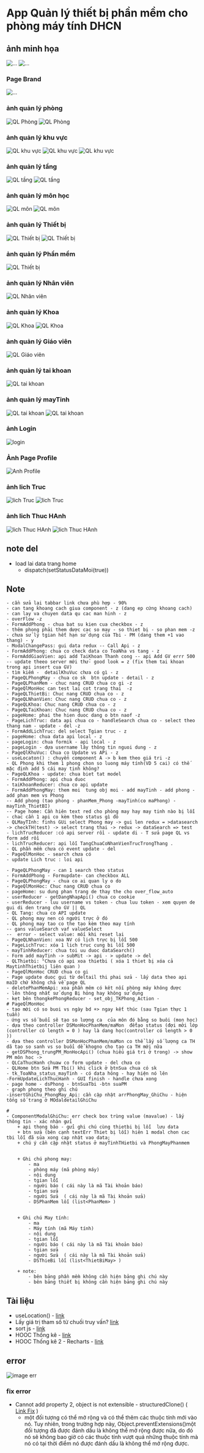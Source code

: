 # App Quản lý thiết bị phần mềm cho phòng máy tính DHCN

## ảnh minh họa
![...](./AnhMinhHoa/img_minhHoa.png)
![...](./AnhMinhHoa/img_code.png)

### Page Brand
![...](./AnhMinhHoa/img_PageBrand.png)
### ảnh quản lý phòng
![QL Phòng](./AnhMinhHoa/img_QLPhong.png)
![QL Phòng](./AnhMinhHoa/img_QLPhong_Form.png)

### ảnh quản lý khu vực
![QL khu vực](./AnhMinhHoa/img_QLKhuVuc.png)
![QL khu vực](./AnhMinhHoa/img_Detail_KhuVuc.png)
![QL khu vực](./AnhMinhHoa/img_QLKhuVuc_Form.png)


### ảnh quản lý tầng
![QL tầng](./AnhMinhHoa/img_QLTang.png)
![QL tầng](./AnhMinhHoa/img_QLTang_form.png)

### ảnh quản lý môn học
![QL môn](./AnhMinhHoa/img_QLMon.png)
![QL môn](./AnhMinhHoa/img_QLMon_form.png)

### ảnh quản lý Thiết bị
![QL Thiết bị](./AnhMinhHoa/img_QLThietbi.png)
![QL Thiết bị](./AnhMinhHoa/img_QLThietbi_form.png)

### ảnh quản lý Phần mềm
![QL Thiết bị](./AnhMinhHoa/img_QLPhanMem.png)

### ảnh quản lý Nhân viên
![QL Nhân viên](./AnhMinhHoa/img_QLNhanVien.png)

### ảnh quản lý Khoa
![QL Khoa](./AnhMinhHoa/img_QLKhoa.png)
![QL Khoa](./AnhMinhHoa/img_QLKhoa_form.png)

### ảnh quản lý Giáo viên
![QL Giáo viên](./AnhMinhHoa/img_QLGiaoVien.png)

### ảnh quản lý tai khoan
![QL tai khoan](./AnhMinhHoa/img_QLTaiKhoan.png)

### ảnh quản lý mayTinh
![QL tai khoan](./AnhMinhHoa/img_QLMayTinh.png)
![QL tai khoan](./AnhMinhHoa/img_QLMayTinh_form.png)

### ảnh Login
![login](./AnhMinhHoa/img_login.png)

### Ảnh Page Profile 
![Anh Profile](./AnhMinhHoa/img_PageProfile.png)

### ảnh lich Truc
![ lich Truc](./AnhMinhHoa/img_pcLichTruc.png)
![ lich Truc](./AnhMinhHoa/img_pcLichTruc_form.png)

### ảnh lich Thuc HAnh
![lich Thuc HAnh](./AnhMinhHoa/img_pcLichThucHanh.png)
![lich Thuc HAnh](./AnhMinhHoa/img_pcLichThucHanh_form.png)

## note del
* load lai data trang home
    - dispatch(setStatusDataMoi(true))


## Note
    - cần sửa lại tabbar link chưa phù hợp - 90%
    - can tang khoang cach giua component - z (dang ep cứng khoang cach)
    - can lay va chuyen data qu cac man hinh - z
    - overFlow -z 
    - FormAddPhong - chua bat su kien cua checkbox - z
    - thêm phong phải them dược cac so may - so thiet bị - so phan mem -z
    - chưa sử lý tgian hết hạn sử dụng của Tbi - PM (dang them +1 vao thang) - y
    - ModalChangePass: gui data redux -- Call Api - z
    - FormAddPhong: chua co check data co ToaNha vs tang - z
    - FormAddGiaoVien: api add TaiKhoan Thanh cong -- api Add GV errr 500 -- update theeo server mới thử- good look = z (fix them tai khoan trong api insert cua GV)
    - tìm kiếm -  detailKhuVuc chưa có gì - z
    - PageQLPhongMay - chua co sk  btn update - detail - z
    - PageQLPhanMem - chuc nang CRUD chua co gi -z
    - PageQlMonHoc can test lai cot trang thai  -z 
    - PageQLThietBi: Chuc nang CRUD chua co - z
    - PageQLNhanVien: Chuc nang CRUD chua co - z
    - PageQLKhoa: Chuc nang CRUD chua co - z
    - PageQLTaiKhoan: Chuc nang CRUD chua co - z
    - pageHome: phai the hien duoc dang o btn naof -z
    - PageLichTruc: data api chua co - handleSearch chua co - select theo thang nam - update - del -z
    - FormAddLichTruc: del select Tgian truc - z
    - pageHome: chua data api local - z
    - pageLogin: chua formik - api local - z
    - pageLogin - dựa username lây thông tin nguoi dung - z
    - PageQlKhuVuc: Chua co Update vs APi - z
    - useLocaton() : chuyển component A -> b kem theo giá tri -z
    - QL Phong khi them 1 phong chon so luong máy tính(VD 5 cai) có thế mặc định add 5 cái may tinh không? 
    - PageQLKhoa - update: chua biet tat model
    - FormAddPhong: api chua duoc
    - taiKhoanReducer: chua co api update
    - FormAddPhongMay: them moi  tung obj moi - add mayTinh - add phong - add phan mem vs Phong
    -- Add phong (tao phong - phanMem_Phong -mayTinh(co maPhong) - mayTinh_ThietBI)
    -- Page home: Cần hiên text red cho phòng may hay may tinh nào bị lỗi - chac cần 1 api co kèm theo status gì đó
    - QLMayTInh: finhs GUi select Phong may -> gui len redux = >datasearch -> checkTH(test) -> select trang thai -> redux -> dataSearch => test  
    - lichTrucReducer :có api server rồi - update di - T sửa page QL vs form add rồi 
    - lichTrucReducer: api lỗi TangChuaCoNhanVienTrucTrongThang .
    - QL phần mềm chưa có event update - del
    - PageQlMonHoc - search chưa có 
    - update Lich truc : loi api

    - PageQLPhongMay - can 1 search theo status
    - FormAddPhong - Formupdate- can checkbox ALL
    - PageQLPhongMay - chua co ai quan ly o do
    - PageQlMonHoc: Chuc nang CRUD chua co
    - pageHome: su dung phan trang de thay the cho over_flow_auto
    - userReducer - getDangNhapApi() chua co cookie
    - userReducer - luu username vs token - chua luu token - xem quyen de gui di den trang cho GV || QL
    - QL Tang: chua co API update
    - QL phong may nen có người trực ở đó 
    - QL phong may tao co the tạo kèm theo may tính
    -- gans valueSearch vaf valueSelect
    --  error - select value: mối khi reset lại
    - PageQLNhanVien: xoa NV có lịch trực bị lỗi 500
    - PageLichTruc: xóa 1 lich truc cung bi lỗi 500
    - mayTinhReducer: chua toi uu duoc dataSearch()
    - Form add mayTinh -> subMit -> api - > update -> del
    - QLThietbi: "Chưa có api xoa thietbi ( xóa 1 thiet bị xóa cả MaytinhThietbij liên quan )
    - PageQlMonHoc CRUD chua co gi
    - Page update duoc gui từ deltail thi phai sửa - lấy data theo api maID chứ không chả về page QL
    - deletePhanMemApi: xoa phần mêm có kêt nối phòng máy không được
    - lên thông nhất sử dụng Bị hỏng hay không sử dụng
    - kẹt bên thongkePhongReducer - set_obj_TKPhong_Action -
    # PageQlMonHoc
    - tạo mới có so buoi vs ngày bd +> ngay kết thúc (sau Tgian thực 1 tuần)
    - ứng vs số buổi sẽ tạo so lượng ca  của môn đó bằng so buôi (mon học)
    - dựa theo controller DSMonHocPhanMem/maMon  đểtạo status (đợi mởi lớp (controller có length = 0 ) hay là dang học(controller có length > 0 ))
    - dựa theo controller DSMonHocPhanMem/maMon co thể lấy số lượng ca TH dã tạo so sanh vs so buổi dể khogno cho tạo ca TH mới nữa
    - getDSPhong_trungPM_MonHocApi() (chua hiểu giá tri ở trong) -> show PM môn hoc -> 
    - QLCaThucHanh chuaw co form update - del chưa co
    - QLHome btn Sửa PM Tbi() khi click ở btnSua chua có sk
    - tk_ToaNha_status_mayTinh - có data hỏng - hay hiện nó lên
    -FormUpdateLichThucHanh - GUI finish - handle chưa xong
    - page home - dsPhong - btnSuaTbi -btn suaPM
    - graph phong theo ghi chú
    -insertGhiChu_PhongMay_Api: cần cập nhật arrPhongMay_GhiChu - hiện tổng số trang ở MOdaldetailGhiChu

    #
    - ComponentModalGhiChu: err check box trùng value (mavalue) - lấy thông tin - xác nhận gửi
        + api thong báo - gửi ghi chú cùng thietbi bị lỗi  lưu data
        + btn sửa (bên cạnh textErr Thiet bị lỗi) hiên 1 modal chon cac tbi lỗi đã sủa xong cap nhật vao data;
        + chú ý cần cập nhật status ở mayTinhTHietbi và PhongMayPhanmem


        + Ghi chú phong may: 
            - ma
            - phòng máy (mã phòng máy)
            - nội dung 
            - tgian lỗi
            - người báo ( cái này là mã Tài khoản báo)
            - tgian sửa
            - người Sửa  ( cái này là mã Tài khoản sửa)
            - DSPhanMem lỗi (list<PhanMem> )

            
        + Ghi chú May tính: 
            - ma
            - Máy tính (mã Máy tính)
            - nội dung 
            - tgian lỗi
            - người báo ( cái này là mã Tài khoản báo)
            - tgian sửa
            - người Sửa  ( cái này là mã Tài khoản sửa)
            - DSThieBi lỗi (list<ThietBiMay> )
        
        + note: 
            - bên bảng phần mềm không cần hiện bảng ghi chú này
            - bên bảng thiết bị không cần hiện bảng ghi chú này




## Tài liệu

* useLocation() - [link](https://medium.com/@stheodorejohn/exploring-react-router-dom-understanding-the-uselocation-hook-f67742e71c0c)
* Lấy giá trị tham số từ chuối truy vấn? [link](https://www.javascripttutorial.net/es-next/javascript-object-fromentries/)
* sort js - [link](https://stackoverflow.com/questions/1129216/sort-array-of-objects-by-string-property-value)
* HOOC Thống kê - [link](https://viblo.asia/p/ve-bieu-do-trong-reactjs-that-de-dang-voi-recharts-gDVK2j4vKLj)
* HOOC Thống kê 2 - Recharts - [link](https://recharts.org/en-US/examples/CustomActiveShapePieChart)

    
## error
![image err](./AnhMinhHoa/img_error.png)

### fix error
* Cannot add property 2, object is not extensible - structuredClone() ( [Link Fix](https://stackoverflow.com/questions/59648434/material-table-typeerror-cannot-add-property-tabledata-object-is-not-extensibl) )
    - một đối tượng có thể mở rộng và có thể thêm các thuộc tính mới vào nó. Tuy nhiên, trong trường hợp này, Object.preventExtensions()một đối tượng đã được đánh dấu là không thể mở rộng được nữa, do đó nó sẽ không bao giờ có các thuộc tính vượt quá những thuộc tính mà nó có tại thời điểm nó được đánh dấu là không thể mở rộng được.
